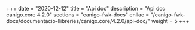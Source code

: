 +++
date        = "2020-12-12"
title       = "Api doc"
description = "Api doc canigo.core 4.2.0"
sections    = "canigo-fwk-docs"
enllac		= "/canigo-fwk-docs/documentacio-llibreries/canigo.core/4.2.0/api-doc/"
weight		= 5
+++
